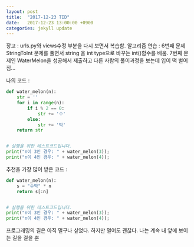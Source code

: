 ```yaml
---
layout: post
title:  "2017-12-23 TID"
date:   2017-12-23 13:00:00 +0900
categories: jekyll update
---
```

장고 : urls.py와 views수정 부분을 다시 보면서 복습함.
알고리즘 연습 : 6번째 문제 StringToInt 문제를 풀면서 string 을 int type으로 바꾸는 int()함수를 배움.
7번째 문제인 WaterMelon을 성공해서 제출하고 다른 사람의 풀이과정을 보는데 입이 떡 벌어짐...

나의 코드 :
```python
def water_melon(n):
	str = ''
	for i in range(n):
		if i % 2 == 0:
			str += '수'
		else:
			str += '박'
	return str


# 실행을 위한 테스트코드입니다.
print("n이 3인 경우: " + water_melon(3));
print("n이 4인 경우: " + water_melon(4));
```

추천을 가장 많이 받은 코드 :

```python
def water_melon(n):
    s = "수박" * n
    return s[:n]


# 실행을 위한 테스트코드입니다.
print("n이 3인 경우: " + water_melon(3));
print("n이 4인 경우: " + water_melon(4));
```

프로그래밍의 길은 아직 멀구나 싶었다.
하지만 멀어도 괜찮다. 나는 계속 내 앞에 보이는 길을 걸을 뿐
